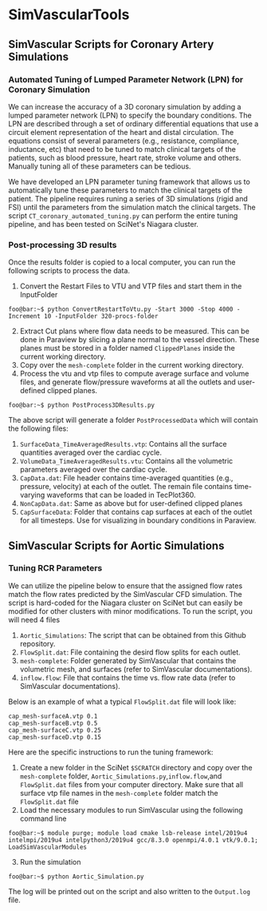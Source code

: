 # SimVascularTools
## SimVascular Scripts for Coronary Artery Simulations
### Automated Tuning of Lumped Parameter Network (LPN) for Coronary Simulation
We can increase the accuracy of a 3D coronary simulation by adding a lumped parameter network (LPN) to specify the boundary conditions. The LPN are described through a set of ordinary differential equations that use a circuit element representation of the heart and distal circulation. The equations consist of several parameters (e.g., resistance, compliance, inductance, etc) that need to be tuned to match clinical targets of the patients, such as blood pressure, heart rate, stroke volume and others. Manually tuning all of these parameters can be tedious.

We have developed an LPN parameter tuning framework that allows us to automatically tune these parameters to match the clinical targets of the patient. The pipeline requires runing a series of 3D simulations (rigid and FSI) until the parameters from the simulation match the clinical targets. The script ```CT_coronary_automated_tuning.py``` can perform the entire tuning pipeline, and has been tested on SciNet's Niagara cluster.

### Post-processing 3D results
Once the results folder is copied to a local computer, you can run the following scripts to process the data.
1. Convert the Restart Files to VTU and VTP files and start them in the InputFolder
```console
foo@bar:~$ python ConvertRestartToVtu.py -Start 3000 -Stop 4000 -Increment 10 -InputFolder 320-procs-folder
``` 
2. Extract Cut plans where flow data needs to be measured. This can be done in Paraview by slicing a plane normal to the vessel direction. These planes must be stored in a folder named ```ClippedPlanes``` inside the current working directory.
3. Copy over the ```mesh-complete``` folder in the current working directory.
4. Process the vtu and vtp files to compute average surface and volume files, and generate flow/pressure waveforms at all the outlets and user-defined clipped planes.
```console
foo@bar:~$ python PostProcess3DResults.py
```
The above script will generate a folder ```PostProcessedData``` which will contain the following files:
1. ```SurfaceData_TimeAveragedResults.vtp```: Contains all the surface quantities averaged over the cardiac cycle.
2. ```VolumeData_TimeAveragedResults.vtu```: Contains all the volumetric parameters averaged over the cardiac cycle.
3. ```CapData.dat```: File header contains time-averaged quantities (e.g., pressure, velocity) at each of the outlet. The remain file contains time-varying waveforms that can be loaded in TecPlot360.
4. ```NonCapData.dat```: Same as above but for user-defined clipped planes
5. ```CapSurfaceData```: Folder that contains cap surfaces at each of the outlet for all timesteps. Use for visualizing in boundary conditions in Paraview.

## SimVascular Scripts for Aortic Simulations
### Tuning RCR Parameters
We can utilize the pipeline below to ensure that the assigned flow rates match the flow rates predicted by the SimVascular CFD simulation. The script is hard-coded for the Niagara cluster on SciNet but can easily be modified for other clusters with minor modifications. To run the script, you will need 4 files
1. ```Aortic_Simulations```: The script that can be obtained from this Github repository. 
2. ```FlowSplit.dat```: File containing the desird flow splits for each outlet.
3. ```mesh-complete```: Folder generated by SimVascular that contains the volumetric mesh, and surfaces (refer to SimVascular documentations).
4. ```inflow.flow```: File that contains the time vs. flow rate data (refer to SimVascular documentations).

Below is an example of what a typical ```FlowSplit.dat``` file will look like:
```console
cap_mesh-surfaceA.vtp 0.1
cap_mesh-surfaceB.vtp 0.5
cap_mesh-surfaceC.vtp 0.25
cap_mesh-surfaceD.vtp 0.15
```
Here are the specific instructions to run the tuning framework:
1. Create a new folder in the SciNet ```$SCRATCH``` directory and copy over the ```mesh-complete``` folder, ```Aortic_Simulations.py```,```inflow.flow```,and ```FlowSplit.dat``` files from your computer directory. Make sure that all surface vtp file names in the ```mesh-complete``` folder match the ```FlowSplit.dat``` file
2. Load the necessary modules to run SimVascular using the following command line
```console
foo@bar:~$ module purge; module load cmake lsb-release intel/2019u4 intelmpi/2019u4 intelpython3/2019u4 gcc/8.3.0 openmpi/4.0.1 vtk/9.0.1; LoadSimVascularModules
``` 
3. Run the simulation 
```console
foo@bar:~$ python Aortic_Simulation.py
```
The log will be printed out on the script and also written to the ```Output.log``` file. 


